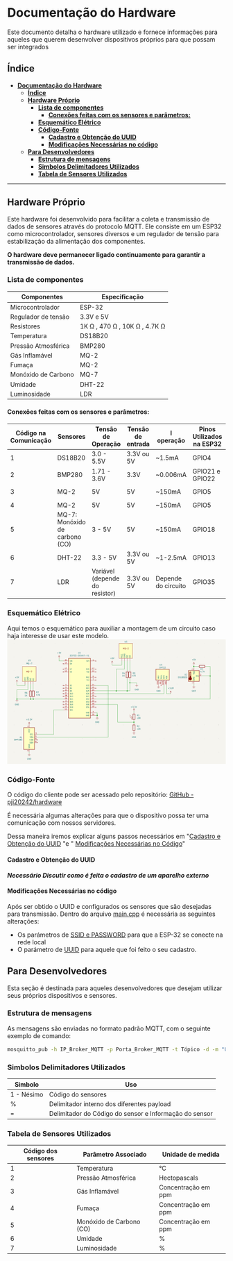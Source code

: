 # **Documentação do Hardware**
Este documento detalha o hardware utilizado e fornece informações para aqueles que querem desenvolver dispositivos próprios para que possam ser integrados 

## **Índice**

- [**Documentação do Hardware**](#documentação-do-hardware)
  - [**Índice**](#índice)
  - [**Hardware Próprio**](#hardware-próprio)
    - [**Lista de componentes**](#lista-de-componentes)
      - [**Conexões feitas com os sensores e parâmetros:**](#conexões-feitas-com-os-sensores-e-parâmetros)
    - [**Esquemático Elétrico**](#esquemático-elétrico)
    - [**Código-Fonte**](#código-fonte)
      - [**Cadastro e Obtenção do UUID**](#cadastro-e-obtenção-do-uuid)
      - [**Modificações Necessárias no código**](#modificações-necessárias-no-código)
  - [**Para Desenvolvedores**](#para-desenvolvedores)
    - [**Estrutura de mensagens**](#estrutura-de-mensagens)
    - [**Simbolos Delimitadores Utilizados**](#simbolos-delimitadores-utilizados)
    - [**Tabela de Sensores Utilizados**](#tabela-de-sensores-utilizados)

---
## **Hardware Próprio**
Este hardware foi desenvolvido para facilitar a coleta e transmissão de dados de sensores através do protocolo MQTT. Ele consiste em um ESP32 como microcontrolador, sensores diversos e um regulador de tensão para estabilização da alimentação dos componentes.


**O hardware deve permanecer ligado continuamente para garantir a transmissão de dados.**


### **Lista de componentes**
|**Componentes**|**Especificação**|
| ------------------- | ----------------- |
| Microcontrolador    | ESP-32            |
| Regulador de tensão | 3.3V e 5V         |
| Resistores          | 1K Ω , 470 Ω , 10K Ω    , 4.7K Ω           |
|Temperatura|DS18B20|
|Pressão Atmosférica|BMP280|
|Gás Inflamável|MQ-2|
|Fumaça|MQ-2|
|Monóxido de Carbono|MQ-7|
|Umidade|DHT-22|
|Luminosidade|LDR|

#### **Conexões feitas com os sensores e parâmetros:** 



| Código na Comunicação | Sensores | Tensão de Operação | Tensão de entrada | I operação | Pinos Utilizados na ESP32             | Protocolo de Comunicação Serial | Parâmetro Medido |
|----------|----------|------------|-----------|------------|--------------------------------------|---------------------------------| --------------------------------|
| 1 | DS18B20  | 3.0 - 5.5V | 3.3V ou 5V | ~1.5mA    | GPIO4 | OneWire pin D04                         | Temperatura	 |
| 2 | BMP280   | 1.71 - 3.6V | 3.3V      | ~0.006mA  | GPIO21 e GPIO22 | I2C - pin D21                          | Pressão Atmosférica	 |
| 3 | MQ-2     | 5V         | 5V        | ~150mA    | GPIO5 | Analógico                       | Gás Inflamável |
| 4 | MQ-2     | 5V         | 5V        | ~150mA    | GPIO5 | Analógico                       | Fumaça	 |
| 5 | MQ-7: Monóxido de carbono (CO)     | 3 - 5V         | 5V        | ~150mA    | GPIO18 | Analógico                       | Monóxido de Carbono (CO) |
| 6 | DHT-22   | 3.3 - 5V   | 3.3V ou 5V | ~1-2.5mA  | GPIO13   | Digital pin - D13                        | Umidade |
| 7 | LDR      | Variável (depende do resistor) | 3.3V ou 5V | Depende do circuito | GPIO35 | Analógico                   | Luminosidade |




### **Esquemático Elétrico**
Aqui temos o esquemático para auxiliar a montagem de um circuito caso haja interesse de usar este modelo.
![Esquemático Elétrico](imagens/esquema_eletrico.png)

### **Código-Fonte**
O código do cliente pode ser acessado pelo repositório: [GitHub - pji20242/hardware](https://github.com/pji20242/hardware/tree/main/cliente/src)

É necessária algumas alterações para que o dispositivo possa ter uma comunicação com nossos servidores.

Dessa maneira iremos explicar alguns passos necessários em "[Cadastro e Obtenção do UUID](#cadastro-e-obtenção-do-uuid) "e " [Modificações Necessárias no Código](#modificações-necessárias-no-código)"
#### **Cadastro e Obtenção do UUID**

_**Necessário Discutir como é feita o cadastro de um aparelho externo**_

#### **Modificações Necessárias no código**

Após ser obtido o UUID e configurados os sensores que são desejadas para transmissão.
Dentro do arquivo [main.cpp](https://github.com/pji20242/hardware/blob/main/cliente/src/main.cpp) é necessária as seguintes alterações:
- Os parámetros de [SSID e PASSWORD](https://github.com/pji20242/hardware/blob/0a3bd8475b863cc0eab97bc6db77240796a9d811/cliente/src/main.cpp#L17) para que a ESP-32 se conecte na rede local
- O parámetro de [UUID](https://github.com/pji20242/hardware/blob/0a3bd8475b863cc0eab97bc6db77240796a9d811/cliente/src/main.cpp#L28) para aquele que foi feito o seu cadastro.
## **Para Desenvolvedores**
Esta seção é destinada para aqueles desenvolvedores que desejam utilizar seus próprios dispositivos e sensores.

### **Estrutura de mensagens**
As mensagens são enviadas no formato padrão MQTT, com o seguinte exemplo de comando:
```bash
mosquitto_pub -h IP_Broker_MQTT -p Porta_Broker_MQTT -t Tópico -d -m "UUID%1=<valor1>%2=<valor2>%3=<valor3>"
```


### **Simbolos Delimitadores Utilizados**
| **Simbolo** | **Uso** |
| ----------- | ------- |
| 1 - Nésimo | Código do sensores |
| % | Delimitador interno dos diferentes payload |
| = | Delimitador do Código do sensor e Informação do sensor |

### **Tabela de Sensores Utilizados** 


| Código dos sensores | Parâmetro Associado | Unidade de medida |
|----------|----------|----------|
| 1 | Temperatura | °C |
| 2 | Pressão Atmosférica | Hectopascals |
| 3 | Gás Inflamável | Concentração em ppm |
| 4 | Fumaça | Concentração em ppm |
| 5 | Monóxido de Carbono (CO) | Concentração em ppm |
| 6 | Umidade | % |
| 7 | Luminosidade | % |

